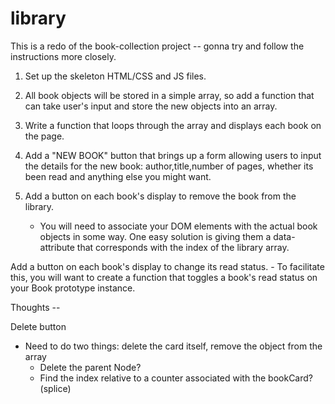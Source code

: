 # library
This is a redo of the book-collection project -- gonna try and follow the instructions more closely.

1. Set up the skeleton HTML/CSS and JS files.
2. All book objects will be stored in a simple array, so add a function that can take user's input and store the new objects into an array. 

3. Write a function that loops through the array and displays each book on the page. 

4. Add a "NEW BOOK" button that brings up a form allowing users to input the details for the new book: author,title,number of pages, whether its been read and anything else you might want.

5. Add a button on each book's display to remove the book from the library. 
    - You will need to associate your DOM elements with the actual book objects in some way. One easy solution is giving them a data-attribute that corresponds with the index of the library array.

Add a button on each book's display to change its read status.
    - To facilitate this, you will want to create a function that toggles a book's read status on your Book prototype instance.


Thoughts --

Delete button
* Need to do two things: delete the card itself, remove the object from the array
    - Delete the parent Node? 
    - Find the index relative to a counter associated with the bookCard? (splice)